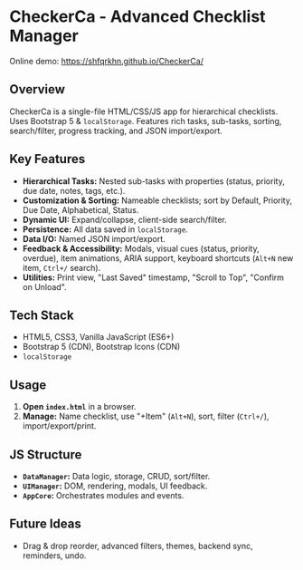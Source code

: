 # CheckerCa - Advanced Checklist Manager

Online demo: https://shfqrkhn.github.io/CheckerCa/

## Overview

CheckerCa is a single-file HTML/CSS/JS app for hierarchical checklists. Uses Bootstrap 5 & `localStorage`. Features rich tasks, sub-tasks, sorting, search/filter, progress tracking, and JSON import/export.

## Key Features

* **Hierarchical Tasks:** Nested sub-tasks with properties (status, priority, due date, notes, tags, etc.).
* **Customization & Sorting:** Nameable checklists; sort by Default, Priority, Due Date, Alphabetical, Status.
* **Dynamic UI:** Expand/collapse, client-side search/filter.
* **Persistence:** All data saved in `localStorage`.
* **Data I/O:** Named JSON import/export.
* **Feedback & Accessibility:** Modals, visual cues (status, priority, overdue), item animations, ARIA support, keyboard shortcuts (`Alt+N` new item, `Ctrl+/` search).
* **Utilities:** Print view, "Last Saved" timestamp, "Scroll to Top", "Confirm on Unload".

## Tech Stack

* HTML5, CSS3, Vanilla JavaScript (ES6+)
* Bootstrap 5 (CDN), Bootstrap Icons (CDN)
* `localStorage`

## Usage

1.  **Open `index.html`** in a browser.
2.  **Manage:** Name checklist, use "+Item" (`Alt+N`), sort, filter (`Ctrl+/`), import/export/print.

## JS Structure

* **`DataManager`:** Data logic, storage, CRUD, sort/filter.
* **`UIManager`:** DOM, rendering, modals, UI feedback.
* **`AppCore`:** Orchestrates modules and events.

## Future Ideas

* Drag & drop reorder, advanced filters, themes, backend sync, reminders, undo.

